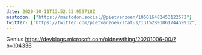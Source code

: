 ```yaml
---
date: 2020-10-11T13:52:33.959718Z
mastodon: ["https://mastodon.social/@pietvanzoen/105016482453122572"]
twitter: ["https://twitter.com/pietvanzoen/status/1315289186174459912"]
---
```

Genius https://devblogs.microsoft.com/oldnewthing/20201006-00/?p=104336
